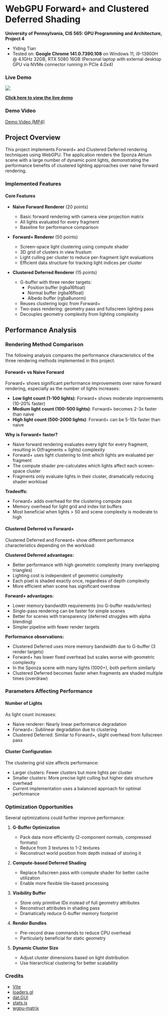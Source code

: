 WebGPU Forward+ and Clustered Deferred Shading
======================

**University of Pennsylvania, CIS 565: GPU Programming and Architecture, Project 4**

* Yiding Tian
* Tested on: **Google Chrome 141.0.7390.108** on
  Windows 11, i9-13900H @ 4.1GHz 32GB, RTX 5080 16GB (Personal laptop with external desktop GPU via NVMe connector running in PCIe 4.0x4)

### Live Demo

[![](img/thumb.png)](http://webgpu.tonyxtian.com)

[**Click here to view the live demo**](http://webgpu.tonyxtian.com)

### Demo Video

[Demo Video (MP4)](img/webgpu_demo.mp4)

## Project Overview

This project implements Forward+ and Clustered Deferred rendering techniques using WebGPU. The application renders the Sponza Atrium scene with a large number of dynamic point lights, demonstrating the performance benefits of clustered lighting approaches over naive forward rendering.

### Implemented Features

#### Core Features
- **Naive Forward Renderer** (20 points)
  - Basic forward rendering with camera view projection matrix
  - All lights evaluated for every fragment
  - Baseline for performance comparison

- **Forward+ Renderer** (50 points)
  - Screen-space light clustering using compute shader
  - 3D grid of clusters in view frustum
  - Light culling per cluster to reduce per-fragment light evaluations
  - Efficient data structure for tracking light indices per cluster

- **Clustered Deferred Renderer** (15 points)
  - G-buffer with three render targets:
    - Position buffer (rgba16float)
    - Normal buffer (rgba16float)
    - Albedo buffer (rgba8unorm)
  - Reuses clustering logic from Forward+
  - Two-pass rendering: geometry pass and fullscreen lighting pass
  - Decouples geometry complexity from lighting complexity

## Performance Analysis

### Rendering Method Comparison

The following analysis compares the performance characteristics of the three rendering methods implemented in this project.

#### Forward+ vs Naive Forward

Forward+ shows significant performance improvements over naive forward rendering, especially as the number of lights increases:

- **Low light count (1-100 lights)**: Forward+ shows moderate improvements (10-20% faster)
- **Medium light count (100-500 lights)**: Forward+ becomes 2-3x faster than naive
- **High light count (500-2000 lights)**: Forward+ can be 5-10x faster than naive

**Why is Forward+ faster?**
- Naive forward rendering evaluates every light for every fragment, resulting in O(fragments × lights) complexity
- Forward+ uses light clustering to limit which lights are evaluated per fragment
- The compute shader pre-calculates which lights affect each screen-space cluster
- Fragments only evaluate lights in their cluster, dramatically reducing shader workload

**Tradeoffs:**
- Forward+ adds overhead for the clustering compute pass
- Memory overhead for light grid and index list buffers
- Most beneficial when lights > 50 and scene complexity is moderate to high

#### Clustered Deferred vs Forward+

Clustered Deferred and Forward+ show different performance characteristics depending on the workload:

**Clustered Deferred advantages:**
- Better performance with high geometric complexity (many overlapping triangles)
- Lighting cost is independent of geometric complexity
- Each pixel is shaded exactly once, regardless of depth complexity
- More efficient when scene has significant overdraw

**Forward+ advantages:**
- Lower memory bandwidth requirements (no G-buffer reads/writes)
- Single-pass rendering can be faster for simple scenes
- Better for scenes with transparency (deferred struggles with alpha blending)
- Simpler pipeline with fewer render targets

**Performance observations:**
- Clustered Deferred uses more memory bandwidth due to G-buffer (3 render targets)
- Forward+ has lower fixed overhead but scales worse with geometric complexity
- In the Sponza scene with many lights (1000+), both perform similarly
- Clustered Deferred becomes faster when fragments are shaded multiple times (overdraw)

### Parameters Affecting Performance

#### Number of Lights
As light count increases:
- Naive renderer: Nearly linear performance degradation
- Forward+: Sublinear degradation due to clustering
- Clustered Deferred: Similar to Forward+, slight overhead from fullscreen pass

#### Cluster Configuration
The clustering grid size affects performance:
- Larger clusters: Fewer clusters but more lights per cluster
- Smaller clusters: More precise light culling but higher data structure overhead
- Current implementation uses a balanced approach for optimal performance

### Optimization Opportunities

Several optimizations could further improve performance:

1. **G-Buffer Optimization**
   - Pack data more efficiently (2-component normals, compressed formats)
   - Reduce from 3 textures to 1-2 textures
   - Reconstruct world position from depth instead of storing it

2. **Compute-based Deferred Shading**
   - Replace fullscreen pass with compute shader for better cache utilization
   - Enable more flexible tile-based processing

3. **Visibility Buffer**
   - Store only primitive IDs instead of full geometry attributes
   - Reconstruct attributes in shading pass
   - Dramatically reduce G-buffer memory footprint

4. **Render Bundles**
   - Pre-record draw commands to reduce CPU overhead
   - Particularly beneficial for static geometry

5. **Dynamic Cluster Size**
   - Adjust cluster dimensions based on light distribution
   - Use hierarchical clustering for better scalability

### Credits

- [Vite](https://vitejs.dev/)
- [loaders.gl](https://loaders.gl/)
- [dat.GUI](https://github.com/dataarts/dat.gui)
- [stats.js](https://github.com/mrdoob/stats.js)
- [wgpu-matrix](https://github.com/greggman/wgpu-matrix)
